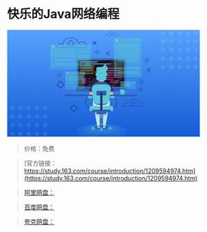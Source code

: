 # 快乐的Java网络编程

![img](../../../assets/study163/free/298afb55588f4fe4b0f50eb6c5dbdfb4.png)

> 价格：免费

> [官方链接：https://study.163.com/course/introduction/1209594974.htm](https://study.163.com/course/introduction/1209594974.htm)

> [阿里网盘：]()

> [百度网盘：]()

> [夸克网盘：]()
